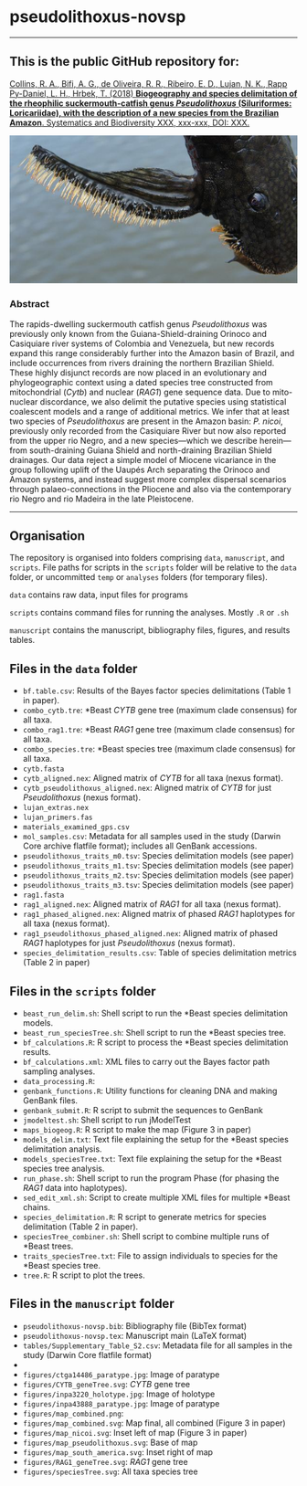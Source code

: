 # pseudolithoxus-novsp

---

## This is the public GitHub repository for: 

[Collins, R. A., Bifi, A. G., de Oliveira, R. R., Ribeiro, E. D., Lujan, N. K., Rapp Py-Daniel, L. H., Hrbek, T. (2018) **Biogeography and species delimitation of the rheophilic suckermouth-catfish genus _Pseudolithoxus_ (Siluriformes: Loricariidae), with the description of a new species from the Brazilian Amazon**. Systematics and Biodiversity XXX, xxx-xxx, DOI: XXX.](http://dx.doi/XXX)

![pectoral-fin](pectoral.jpg)

### Abstract

The rapids-dwelling suckermouth catfish genus _Pseudolithoxus_ was previously only known from the Guiana-Shield-draining Orinoco and Casiquiare river systems of Colombia and Venezuela, but new records expand this range considerably further into the Amazon basin of Brazil, and include occurrences from rivers draining the northern Brazilian Shield. These highly disjunct records are now placed in an evolutionary and phylogeographic context using a dated species tree constructed from mitochondrial (_Cytb_) and nuclear (_RAG1_) gene sequence data. Due to mito-nuclear discordance, we also delimit the putative species using statistical coalescent models and a range of additional metrics. We infer that at least two species of _Pseudolithoxus_ are present in the Amazon basin: _P. nicoi_, previously only recorded from the Casiquiare River but now also reported from the upper rio Negro, and a new species&mdash;which we describe herein&mdash;from south-draining Guiana Shield and north-draining Brazilian Shield drainages. Our data reject a simple model of Miocene vicariance in the group following uplift of the Uaupés Arch separating the Orinoco and Amazon systems, and instead suggest more complex dispersal scenarios through palaeo-connections in the Pliocene and also via the contemporary rio Negro and rio Madeira in the late Pleistocene. 

---

## Organisation

The repository is organised into folders comprising `data`, `manuscript`, and `scripts`. File paths for scripts in the `scripts` folder will be relative to the `data` folder, or uncommitted `temp` or `analyses` folders (for temporary files).

`data` contains raw data, input files for programs

`scripts` contains command files for running the analyses. Mostly `.R` or `.sh`

`manuscript` contains the manuscript, bibliography files, figures, and results tables. 

## Files in the `data` folder

* `bf.table.csv`: Results of the Bayes factor species delimitations (Table 1 in paper).
* `combo_cytb.tre`: \*Beast _CYTB_ gene tree (maximum clade consensus) for all taxa.
* `combo_rag1.tre`: \*Beast _RAG1_ gene tree (maximum clade consensus) for all taxa.
* `combo_species.tre`: \*Beast species tree (maximum clade consensus) for all taxa.
* `cytb.fasta`
* `cytb_aligned.nex`: Aligned matrix of _CYTB_ for all taxa (nexus format).
* `cytb_pseudolithoxus_aligned.nex`: Aligned matrix of _CYTB_ for just _Pseudolithoxus_ (nexus format).
* `lujan_extras.nex`
* `lujan_primers.fas`
* `materials_examined_gps.csv`
* `mol_samples.csv`: Metadata for all samples used in the study (Darwin Core archive flatfile format); includes all GenBank accessions.
* `pseudolithoxus_traits_m0.tsv`: Species delimitation models (see paper)
* `pseudolithoxus_traits_m1.tsv`: Species delimitation models (see paper)
* `pseudolithoxus_traits_m2.tsv`: Species delimitation models (see paper)
* `pseudolithoxus_traits_m3.tsv`: Species delimitation models (see paper)
* `rag1.fasta`
* `rag1_aligned.nex`: Aligned matrix of _RAG1_ for all taxa (nexus format).
* `rag1_phased_aligned.nex`: Aligned matrix of phased _RAG1_ haplotypes for all taxa (nexus format).
* `rag1_pseudolithoxus_phased_aligned.nex`: Aligned matrix of phased _RAG1_ haplotypes for just _Pseudolithoxus_ (nexus format).
* `species_delimitation_results.csv`: Table of species delimitation metrics (Table 2 in paper)

## Files in the `scripts` folder

* `beast_run_delim.sh`: Shell script to run the \*Beast species delimitation models.
* `beast_run_speciesTree.sh`: Shell script to run the \*Beast species tree.
* `bf_calculations.R`: R script to process the \*Beast species delimitation results.
* `bf_calculations.xml`: XML files to carry out the Bayes factor path sampling analyses.
* `data_processing.R`: 
* `genbank_functions.R`: Utility functions for cleaning DNA and making GenBank files.
* `genbank_submit.R`: R script to submit the sequences to GenBank
* `jmodeltest.sh`: Shell script to run jModelTest
* `maps_biogeog.R`: R script to make the map (Figure 3 in paper)
* `models_delim.txt`: Text file explaining the setup for the \*Beast species delimitation analysis.
* `models_speciesTree.txt`: Text file explaining the setup for the \*Beast species tree analysis.
* `run_phase.sh`: Shell script to run the program Phase (for phasing the _RAG1_ data into haplotypes).
* `sed_edit_xml.sh`: Script to create multiple XML files for multiple \*Beast chains.
* `species_delimitation.R`: R script to generate metrics for species delimitation (Table 2 in paper).
* `speciesTree_combiner.sh`: Shell script to combine multiple runs of \*Beast trees. 
* `traits_speciesTree.txt`: File to assign individuals to species for the \*Beast species tree. 
* `tree.R`: R script to plot the trees.

## Files in the `manuscript` folder

* `pseudolithoxus-novsp.bib`: Bibliography file (BibTex format)
* `pseudolithoxus-novsp.tex`: Manuscript main (LaTeX format)
* `tables/Supplementary_Table_S2.csv`: Metadata file for all samples in the study (Darwin Core flatfile format)
* 
* `figures/ctga14486_paratype.jpg`: Image of paratype
* `figures/CYTB_geneTree.svg`: _CYTB_ gene tree
* `figures/inpa3220_holotype.jpg`: Image of holotype
* `figures/inpa43888_paratype.jpg`: Image of paratype
* `figures/map_combined.png`: 
* `figures/map_combined.svg`: Map final, all combined (Figure 3 in paper)
* `figures/map_nicoi.svg`: Inset left of map (Figure 3 in paper)
* `figures/map_pseudolithoxus.svg`: Base of map
* `figures/map_south_america.svg`: Inset right of map
* `figures/RAG1_geneTree.svg`: _RAG1_ gene tree
* `figures/speciesTree.svg`: All taxa species tree